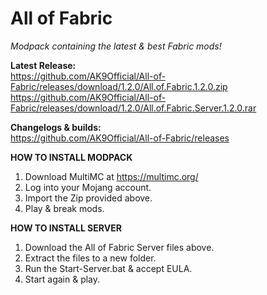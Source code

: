 # All of Fabric
*Modpack containing the latest &amp; best Fabric mods!*

**Latest Release:**\
https://github.com/AK9Official/All-of-Fabric/releases/download/1.2.0/All.of.Fabric.1.2.0.zip \
https://github.com/AK9Official/All-of-Fabric/releases/download/1.2.0/All.of.Fabric.Server.1.2.0.rar

**Changelogs & builds:**\
https://github.com/AK9Official/All-of-Fabric/releases


**HOW TO INSTALL MODPACK**
1. Download MultiMC at https://multimc.org/
2. Log into your Mojang account.
3. Import the Zip provided above.
4. Play & break mods.

**HOW TO INSTALL SERVER**
1. Download the All of Fabric Server files above.
2. Extract the files to a new folder.
3. Run the Start-Server.bat & accept EULA.
4. Start again & play.
